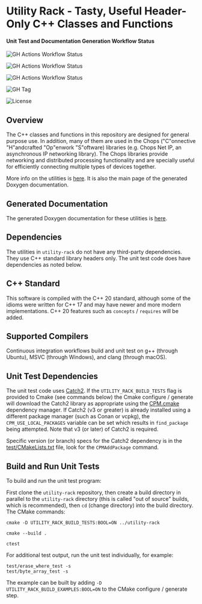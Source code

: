 # Utility Rack - Tasty, Useful Header-Only C++ Classes and Functions

#### Unit Test and Documentation Generation Workflow Status

![GH Actions Workflow Status](https://img.shields.io/github/actions/workflow/status/connectivecpp/utility-rack/build_run_unit_test_cmake.yml?branch=main&label=GH%20Actions%20build,%20unit%20tests%20on%20main)

![GH Actions Workflow Status](https://img.shields.io/github/actions/workflow/status/connectivecpp/utility-rack/build_run_unit_test_cmake.yml?branch=develop&label=GH%20Actions%20build,%20unit%20tests%20on%20develop)

![GH Actions Workflow Status](https://img.shields.io/github/actions/workflow/status/connectivecpp/utility-rack/gen_docs.yml?branch=main&label=GH%20Actions%20generate%20docs)

![GH Tag](https://img.shields.io/github/v/tag/connectivecpp/utility-rack?label=GH%20tag)

![License](https://img.shields.io/badge/License-Boost%201.0-blue)

## Overview

The C++ classes and functions in this repository are designed for general purpose use. In addition, many of them are used in the Chops ("C"onnective "H"andcrafted "Op"enwork "S"oftware) libraries (e.g. Chops Net IP, an asynchronous IP networking library). The Chops libraries provide networking and distributed processing functionality and are specially useful for efficiently connecting multiple types of devices together.

More info on the utilities is [here](include/utility/overview.md). It is also the main page of the generated Doxygen documentation.

## Generated Documentation

The generated Doxygen documentation for these utilities is [here](https://connectivecpp.github.io/utility-rack/).

## Dependencies

The utilities in `utility-rack` do not have any third-party dependencies. They use C++ standard library headers only. The unit test code does have dependencies as noted below.

## C++ Standard

This software is compiled with the C++ 20 standard, although some of the idioms were written for C++ 17 and may have newer and more modern implementations. C++ 20 features such as `concepts` / `requires` will be added.

## Supported Compilers

Continuous integration workflows build and unit test on g++ (through Ubuntu), MSVC (through Windows), and clang (through macOS).

## Unit Test Dependencies

The unit test code uses [Catch2](https://github.com/catchorg/Catch2). If the `UTILITY_RACK_BUILD_TESTS` flag is provided to Cmake (see commands below) the Cmake configure / generate will download the Catch2 library as appropriate using the [CPM.cmake](https://github.com/cpm-cmake/CPM.cmake) dependency manager. If Catch2 (v3 or greater) is already installed using a different package manager (such as Conan or vcpkg), the `CPM_USE_LOCAL_PACKAGES` variable can be set which results in `find_package` being attempted. Note that v3 (or later) of Catch2 is required.

Specific version (or branch) specs for the Catch2 dependency is in the [test/CMakeLists.txt](test/CMakeLists.txt) file, look for the `CPMAddPackage` command.

## Build and Run Unit Tests

To build and run the unit test program:

First clone the `utility-rack` repository, then create a build directory in parallel to the `utility-rack` directory (this is called "out of source" builds, which is recommended), then `cd` (change directory) into the build directory. The CMake commands:

```
cmake -D UTILITY_RACK_BUILD_TESTS:BOOL=ON ../utility-rack

cmake --build .

ctest
```

For additional test output, run the unit test individually, for example:

```
test/erase_where_test -s
test/byte_array_test -s
```

The example can be built by adding `-D UTILITY_RACK_BUILD_EXAMPLES:BOOL=ON` to the CMake configure / generate step.

